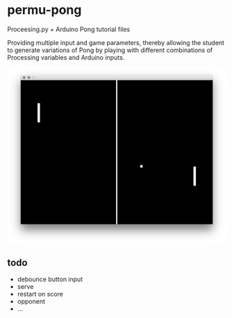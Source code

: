 # permu-pong

Proceesing.py + Arduino Pong tutorial files

Providing multiple input and game parameters, thereby allowing the student to generate variations of Pong by playing with different combinations of Processing variables and Arduino inputs.

![](screenshot.png)

## todo

* debounce button input
* serve
* restart on score
* opponent
* ...
